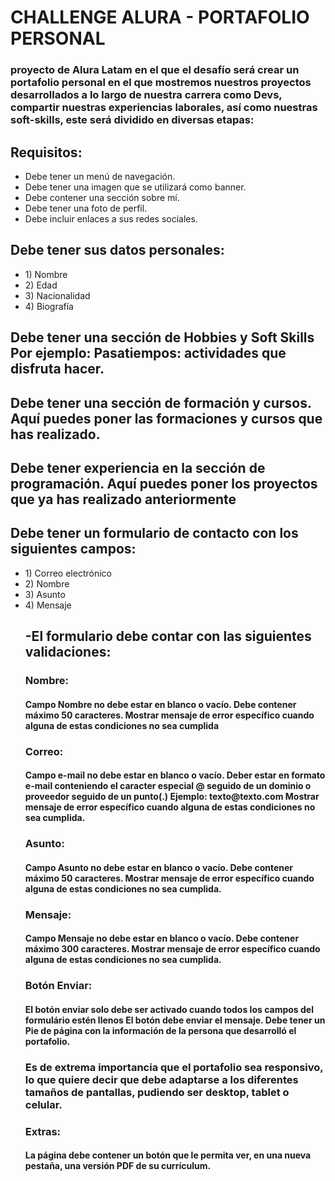 <h1>CHALLENGE ALURA - PORTAFOLIO PERSONAL</h1>

<H3>proyecto de Alura Latam en el que el desafío será crear un portafolio personal en el que mostremos nuestros proyectos desarrollados a lo largo de nuestra carrera como Devs, compartir nuestras experiencias laborales, así como nuestras soft-skills, este será dividido en diversas etapas:</H3>

<H2>Requisitos:</H2>
<ul>
<li>Debe tener un menú de navegación.</li>
<li>Debe tener una imagen que se utilizará como banner.</li>
<li>Debe contener una sección sobre mí.</li>
<li>Debe tener una foto de perfil.</li>
<li>Debe incluir enlaces a sus redes sociales.</li>
</ul>

<h2>Debe tener sus datos personales:</h2>
<ul>
<li> 1) Nombre </li>
<li> 2) Edad </li>
<li> 3) Nacionalidad </li>
<li> 4) Biografía </li>
</ul>

<h2>Debe tener una sección de Hobbies y Soft Skills Por ejemplo: Pasatiempos: actividades que disfruta hacer.</h2>

<h2>Debe tener una sección de formación y cursos. Aquí puedes poner las formaciones y cursos que has realizado.</h2>

<h2>Debe tener experiencia en la sección de programación. Aquí puedes poner los proyectos que ya has realizado anteriormente </h2>

<h2>Debe tener un formulario de contacto con los siguientes campos:</h2>
<ul>
    <li>1) Correo electrónico</li>
    <li>2) Nombre</li>
    <li>3) Asunto</li> 
    <li>4) Mensaje</li>   

<h2>-El formulario debe contar con las siguientes validaciones:</h2>

<h3>Nombre:</h3>

<h4>Campo Nombre no debe estar en blanco o vacío.
Debe contener máximo 50 caracteres.
Mostrar mensaje de error específico cuando alguna de estas condiciones no sea cumplida</h4>

<h3>Correo:</h3>

<h4>Campo e-mail no debe estar en blanco o vacío.
Deber estar en formato e-mail conteniendo el caracter especial @ seguido de un dominio o proveedor seguido de un punto(.)
Ejemplo: texto@texto.com
Mostrar mensaje de error específico cuando alguna de estas condiciones no sea cumplida.</h4>

<h3>Asunto:</h3>

<h4>Campo Asunto no debe estar en blanco o vacío.
Debe contener máximo 50 caracteres.
Mostrar mensaje de error específico cuando alguna de estas condiciones no sea cumplida.</h4>

<h3>Mensaje:</h3>

<h4>Campo Mensaje no debe estar en blanco o vacío.
Debe contener máximo 300 caracteres.
Mostrar mensaje de error específico cuando alguna de estas condiciones no sea cumplida.</h4>

<h3>Botón Enviar:</h3>

<h4>El botón enviar solo debe ser activado cuando todos los campos del formulário estén llenos
El botón debe enviar el mensaje.
Debe tener un Pie de página con la información de la persona que desarrolló el portafolio.</h4>

<h3>Es de extrema importancia que el portafolio sea responsivo, lo que quiere decir que debe adaptarse a los diferentes tamaños de pantallas, pudiendo ser desktop, tablet o celular.</h3>

<h3>Extras:</h3>

<h4>La página debe contener un botón que le permita ver, en una nueva pestaña, una versión PDF de su currículum.</h4>
